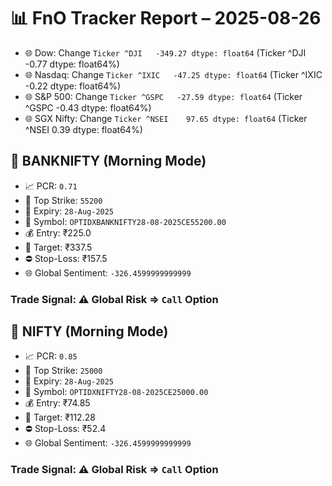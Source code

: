 # 📊 FnO Tracker Report – 2025-08-26
- 🌐 Dow: Change `Ticker
^DJI   -349.27
dtype: float64` (Ticker
^DJI   -0.77
dtype: float64%)
- 🌐 Nasdaq: Change `Ticker
^IXIC   -47.25
dtype: float64` (Ticker
^IXIC   -0.22
dtype: float64%)
- 🌐 S&P 500: Change `Ticker
^GSPC   -27.59
dtype: float64` (Ticker
^GSPC   -0.43
dtype: float64%)
- 🌐 SGX Nifty: Change `Ticker
^NSEI    97.65
dtype: float64` (Ticker
^NSEI    0.39
dtype: float64%)
## 📘 BANKNIFTY (Morning Mode)
- 📈 PCR: `0.71`
- 🔢 Top Strike: `55200`
- 📆 Expiry: `28-Aug-2025`
- 🎫 Symbol: `OPTIDXBANKNIFTY28-08-2025CE55200.00`
- 💰 Entry: ₹225.0
- 🎯 Target: ₹337.5
- ⛔ Stop-Loss: ₹157.5
- 🌐 Global Sentiment: `-326.4599999999999`
### Trade Signal: ⚠️ Global Risk ⇒ `Call` Option
## 📘 NIFTY (Morning Mode)
- 📈 PCR: `0.85`
- 🔢 Top Strike: `25000`
- 📆 Expiry: `28-Aug-2025`
- 🎫 Symbol: `OPTIDXNIFTY28-08-2025CE25000.00`
- 💰 Entry: ₹74.85
- 🎯 Target: ₹112.28
- ⛔ Stop-Loss: ₹52.4
- 🌐 Global Sentiment: `-326.4599999999999`
### Trade Signal: ⚠️ Global Risk ⇒ `Call` Option